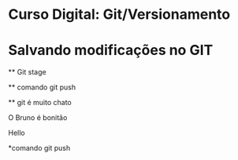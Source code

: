 # Curso Digital: Git/Versionamento

# Salvando modificações no GIT

** Git stage

** comando git push

** git é muito chato

O Bruno é bonitão

Hello

*comando git push


